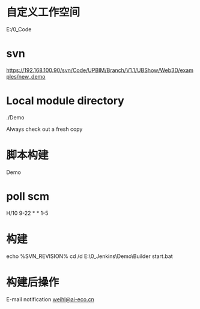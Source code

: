 # 自定义工作空间
E:/0_Code
# svn
https://192.168.100.90/svn/Code/UPBIM/Branch/V1.1/UBShow/Web3D/examples/new_demo
# Local module directory
./Demo

Always check out a fresh copy

# 脚本构建
Demo

# poll scm
H/10 9-22 * * 1-5

# 构建
echo %SVN_REVISION%
cd /d E:\0_Jenkins\Demo\Builder
start.bat

# 构建后操作
E-mail notification
weihl@ai-eco.cn
